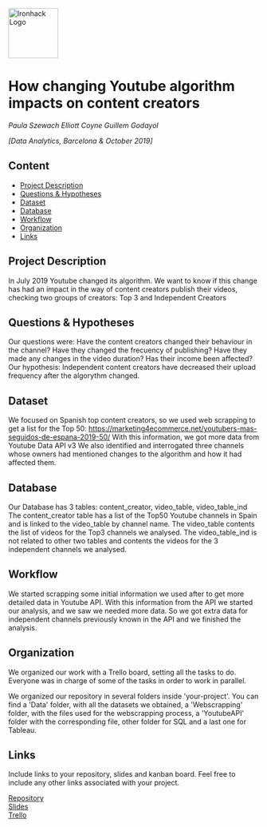 <img src="https://bit.ly/2VnXWr2" alt="Ironhack Logo" width="100"/>

# How changing Youtube algorithm impacts on content creators
*Paula Szewach*
*Elliott Coyne*
*Guillem Godayol*

*[Data Analytics, Barcelona & October 2019]*

## Content
- [Project Description](#project-description)
- [Questions & Hypotheses](#questions-hypotheses)
- [Dataset](#dataset)
- [Database](#database)
- [Workflow](#workflow)
- [Organization](#organization)
- [Links](#links)

## Project Description
In July 2019 Youtube changed its algorithm. We want to know if this change has had an impact in the way of content creators publish their videos, checking two groups of creators: Top 3 and Independent Creators

## Questions & Hypotheses
Our questions were: 
Have the content creators changed their behaviour in the channel?
Have they changed the frecuency of publishing? 
Have they made any changes in the video duration?
Has their income been affected?
Our hypothesis: Independent content creators have decreased their upload frequency after the algorythm changed. 

## Dataset
We focused on Spanish top content creators, so we used web scrapping to get a list for the Top 50: https://marketing4ecommerce.net/youtubers-mas-seguidos-de-espana-2019-50/
With this information, we got more data from Youtube Data API v3
We also identified and interrogated three channels whose owners had mentioned changes to the algorithm and how it had affected them.

## Database
Our Database has 3 tables: content_creator, video_table, video_table_ind
The content_creator table has a list of the Top50 Youtube channels in Spain and is linked to the video_table by channel name. 
The video_table contents the list of videos for the Top3 channels we analysed.
The video_table_ind is not related to other two tables and contents the videos for the 3 independent channels we analysed.

## Workflow
We started scrapping some initial information we used after to get more detailed data in Youtube API. With this information from the API we started our analysis, and we saw we needed more data. So we got extra data for independent channels previously known in the API and we finished the analysis.

## Organization
We organized our work with a Trello board, setting all the tasks to do. Everyone was in charge of some of the tasks in order to work in parallel.

We organized our repository in several folders inside 'your-project'. You can find a 'Data' folder, with all the datasets we obtained, a 'Webscrapping' folder, with the files used for the webscrapping process, a 'YoutubeAPI' folder with the corresponding file, other folder for SQL and a last one for Tableau.

## Links
Include links to your repository, slides and kanban board. Feel free to include any other links associated with your project.

[Repository](https://github.com/GuillemGodayol/Project-Week-3-Data-Thieves)  
[Slides](https://docs.google.com/presentation/d/1ArIrg80tX-3XdUOQNKdlJaZF37O3NWCpyrvMAT02Kis/edit?usp=sharing)  
[Trello](https://trello.com/b/eEuzp2fS/project-3-youtube-algorithm)  

